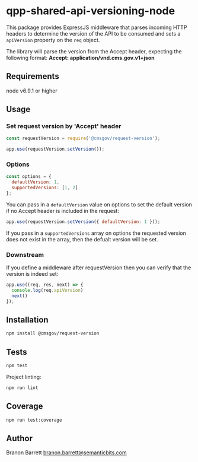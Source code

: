 # qpp-shared-api-versioning-node
This package provides ExpressJS middleware that parses incoming HTTP headers to determine the version of the API to be consumed and sets a `apiVersion` property on the `req` object.

The library will parse the version from the Accept header, expecting the following format:
**Accept: application/vnd.cms.gov.v1+json**

## Requirements
node v6.9.1 or higher

## Usage

### Set request version by 'Accept' header

```js
const requestVersion = require('@cmsgov/request-version');

app.use(requestVersion.setVersion());
```

### Options

```js
const options = {
  defaultVersion: 1,
  supportedVersions: [1, 2]
};
```

You can pass in a `defaultVersion` value on options to set the default version if no Accept header is included in the request:

```js
app.use(requestVersion.setVersion({ defaultVersion: 1 }));
```

If you pass in a `supportedVersions` array on options the requested version does not exist in the array, then the defualt version will be set.

### Downstream

If you define a middleware after requestVersion then you can verify that the version is indeed set:

```js
app.use((req, res, next) => {
  console.log(req.apiVersion)
  next()
});
```

## Installation

```bash
npm install @cmsgov/request-version
```

## Tests

```bash
npm test
```

Project linting:

```bash
npm run lint
```

## Coverage

```bash
npm run test:coverage
```

## Author

Branon Barrett <branon.barrett@semanticbits.com>


